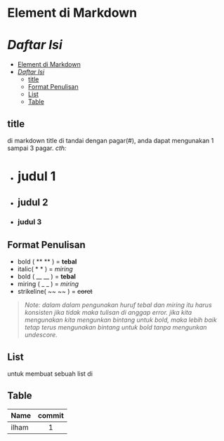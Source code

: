 # Element di Markdown

# *Daftar Isi*

- [Element di Markdown](#element-di-markdown)
- [*Daftar Isi*](#daftar-isi)
  - [title](#title)
  - [Format Penulisan](#format-penulisan)
  - [List](#list)
  - [Table](#table)

## title

di markdown title di tandai dengan pagar(#), anda dapat mengunakan 1 sampai 3 pagar.
*cth:*

* # judul 1
* ## judul 2
* ### judul 3

## Format Penulisan

* bold ( \*\* \*\* ) = **tebal**
* italic( \* \* ) = *miring*
* bold ( \_\_ \_\_ ) = **tebal**
* miring ( \_ \_ ) = *miring*
* strikeline( \~\~ \~\~ ) = ~~coret~~

> *Note: dalam dalam pengunakan huruf tebal dan miring itu harus konsisten jika tidak maka tulisan di anggap error.*
> *jika kita mengunakan kita mengunkan bintang untuk bold, maka lebih baik tetap terus mengunakan bintang untuk bold tanpa mengunkan undescore.*

## List

untuk membuat sebuah list di

## Table

| Name | commit |
|:---  |  :---: |
|ilham |  1     |
